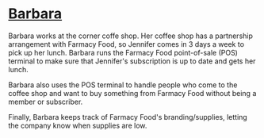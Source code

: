 # [Barbara](../../README.md)

Barbara works at the corner coffe shop. Her coffee shop has a partnership arrangement with Farmacy Food, so Jennifer comes in 3 days a week to pick up her lunch. Barbara runs the Farmacy Food point-of-sale (POS) terminal to make sure that Jennifer's subscription is up to date and gets her lunch.

Barbara also uses the POS terminal to handle people who come to the coffee shop and want to buy something from Farmacy Food without being a member or subscriber.

Finally, Barbara keeps track of Farmacy Food's branding/supplies, letting the company know when supplies are low.
